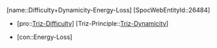 ﻿---
type: TrizContradiction
aliases:
- Difficulty+Dynamicity-Energy-Loss
license: CC BY-SA 4.0
copyright: https://github.com/SpocWeb
IsDeleted: false
IsReadOnly: false
Confidential: public
tags: 
- Triz/Contradiction
---
[name::Difficulty+Dynamicity-Energy-Loss]
[SpocWebEntityId::26484]
+ [pro::[Triz-Difficulty](tech/Triz/Parameter/Triz-Difficulty.md)]
[Triz-Principle::[Triz-Dynamicity](tech/Triz/Principle/Triz-Dynamicity.md)]
- [con::Energy-Loss]


